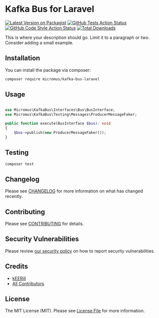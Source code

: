 # Kafka Bus for Laravel

[![Latest Version on Packagist](https://img.shields.io/packagist/v/micromus/kafka-bus-laravel.svg?style=flat-square)](https://packagist.org/packages/micromus/kafka-bus-laravel)
[![GitHub Tests Action Status](https://img.shields.io/github/actions/workflow/status/micromus/kafka-bus-laravel/run-tests.yml?branch=main&label=tests&style=flat-square)](https://github.com/micromus/kafka-bus-laravel/actions?query=workflow%3Arun-tests+branch%3Amain)
[![GitHub Code Style Action Status](https://img.shields.io/github/actions/workflow/status/micromus/kafka-bus-laravel/fix-php-code-style-issues.yml?branch=main&label=code%20style&style=flat-square)](https://github.com/micromus/kafka-bus-laravel/actions?query=workflow%3A"Fix+PHP+code+style+issues"+branch%3Amain)
[![Total Downloads](https://img.shields.io/packagist/dt/micromus/kafka-bus-laravel.svg?style=flat-square)](https://packagist.org/packages/micromus/kafka-bus-laravel)

This is where your description should go. Limit it to a paragraph or two. Consider adding a small example.

## Installation

You can install the package via composer:

```bash
composer require micromus/kafka-bus-laravel
```

## Usage

```php

use Micromus\KafkaBus\Interfaces\Bus\BusInterface;
use Micromus\KafkaBus\Testing\Messages\ProducerMessageFaker;

public function execute(BusInterface $bus): void
{
    $bus->publish(new ProducerMessageFaker());
}
```

## Testing

```bash
composer test
```

## Changelog

Please see [CHANGELOG](CHANGELOG.md) for more information on what has changed recently.

## Contributing

Please see [CONTRIBUTING](CONTRIBUTING.md) for details.

## Security Vulnerabilities

Please review [our security policy](../../security/policy) on how to report security vulnerabilities.

## Credits

- [kEERill](https://github.com/kEERill)
- [All Contributors](../../contributors)

## License

The MIT License (MIT). Please see [License File](LICENSE.md) for more information.
